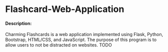 # Flashcard-Web-Application

#### Description: 
Charming Flashcards is a web application implemented using Flask, Python, Bootstrap, HTML/CSS, and JavaScript. The purpose of this program is to allow users to not be distracted on websites.
TODO
